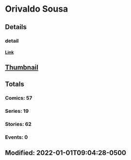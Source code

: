 # Orivaldo  Sousa 
## Details
### detail
#### [Link](http://marvel.com/comics/creators/13597/oren_junior?utm_campaign=apiRef&utm_source=225578a89fc76f3d20fbffda5d17a88d)
## [Thumbnail](http://i.annihil.us/u/prod/marvel/i/mg/b/40/image_not_available.jpg)
## Totals
### Comics: 57
### Series: 19
### Stories: 62
### Events: 0
## Modified: 2022-01-01T09:04:28-0500
